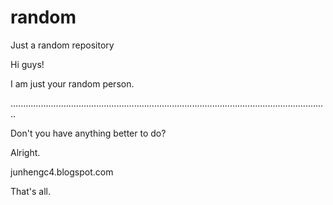 # random
Just a random repository

Hi guys!


I am just your random person.


..............................................................................................................................
































































































































Don't you have anything better to do?
































































































































Alright.



























































































junhengc4.blogspot.com





















































































That's all.

